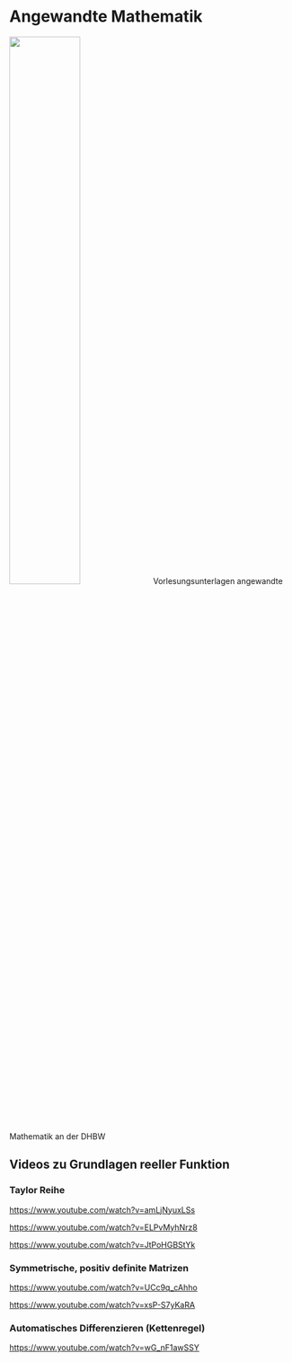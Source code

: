 # Angewandte Mathematik
<img src="https://raw.githubusercontent.com/studio-fluffy/angewandte_mathematik/main/Skript/images/cover.png" width=50% >
Vorlesungsunterlagen angewandte Mathematik an der DHBW

## Videos zu Grundlagen reeller Funktion
### Taylor Reihe
https://www.youtube.com/watch?v=amLjNyuxLSs

https://www.youtube.com/watch?v=ELPvMyhNrz8

https://www.youtube.com/watch?v=JtPoHGBStYk

### Symmetrische, positiv definite Matrizen
https://www.youtube.com/watch?v=UCc9q_cAhho

https://www.youtube.com/watch?v=xsP-S7yKaRA

### Automatisches Differenzieren (Kettenregel)
https://www.youtube.com/watch?v=wG_nF1awSSY
